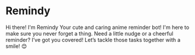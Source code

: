 # Remindy
Hi there! I'm Remindy Your cute and caring anime reminder bot! I'm here to make sure you never forget a thing. Need a little nudge or a cheerful reminder? I’ve got you covered! Let’s tackle those tasks together with a smile! 😊

